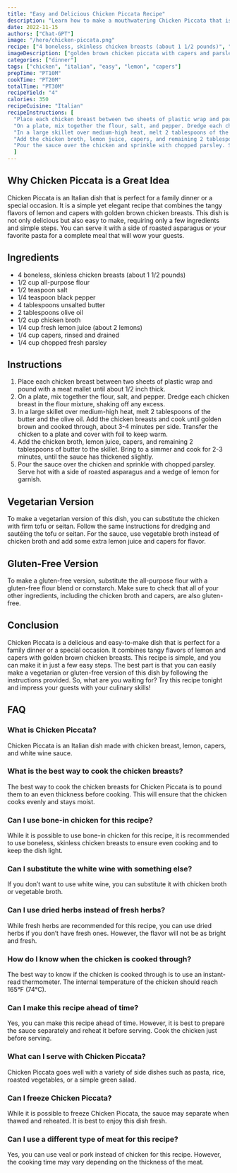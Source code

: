 ```yaml
---
title: "Easy and Delicious Chicken Piccata Recipe"
description: "Learn how to make a mouthwatering Chicken Piccata that is perfect for a family dinner or a special occasion in just a few easy steps!"
date: 2022-11-15
authors: ["Chat-GPT"]
image: "/hero/chicken-piccata.png"
recipe: ["4 boneless, skinless chicken breasts (about 1 1/2 pounds)", "1/2 cup all-purpose flour", "1/2 teaspoon salt", "1/4 teaspoon black pepper", "4 tablespoons unsalted butter", "2 tablespoons olive oil", "1/2 cup chicken broth", "1/4 cup fresh lemon juice (about 2 lemons)", "1/4 cup capers, rinsed and drained", "1/4 cup chopped fresh parsley"]
imageDescription: ["golden brown chicken piccata with capers and parsley on top", "served with a side of roasted asparagus", "a lemon wedge on the side", "on a white plate"]
categories: ["dinner"]
tags: ["chicken", "italian", "easy", "lemon", "capers"]
prepTime: "PT10M"
cookTime: "PT20M"
totalTime: "PT30M"
recipeYield: "4"
calories: 350
recipeCuisine: "Italian"
recipeInstructions: [
  "Place each chicken breast between two sheets of plastic wrap and pound with a meat mallet until about 1/2 inch thick.",
  "On a plate, mix together the flour, salt, and pepper. Dredge each chicken breast in the flour mixture, shaking off any excess.",
  "In a large skillet over medium-high heat, melt 2 tablespoons of the butter and the olive oil. Add the chicken breasts and cook until golden brown and cooked through, about 3-4 minutes per side. Transfer the chicken to a plate and cover with foil to keep warm.",
  "Add the chicken broth, lemon juice, capers, and remaining 2 tablespoons of butter to the skillet. Bring to a simmer and cook for 2-3 minutes, until the sauce has thickened slightly.",
  "Pour the sauce over the chicken and sprinkle with chopped parsley. Serve hot with a side of roasted asparagus and a wedge of lemon for garnish."
  ]
---
```


## Why Chicken Piccata is a Great Idea

Chicken Piccata is an Italian dish that is perfect for a family dinner or a special occasion. It is a simple yet elegant recipe that combines the tangy flavors of lemon and capers with golden brown chicken breasts. This dish is not only delicious but also easy to make, requiring only a few ingredients and simple steps. You can serve it with a side of roasted asparagus or your favorite pasta for a complete meal that will wow your guests.

## Ingredients

- 4 boneless, skinless chicken breasts (about 1 1/2 pounds)
- 1/2 cup all-purpose flour
- 1/2 teaspoon salt
- 1/4 teaspoon black pepper
- 4 tablespoons unsalted butter
- 2 tablespoons olive oil
- 1/2 cup chicken broth
- 1/4 cup fresh lemon juice (about 2 lemons)
- 1/4 cup capers, rinsed and drained
- 1/4 cup chopped fresh parsley

## Instructions

1. Place each chicken breast between two sheets of plastic wrap and pound with a meat mallet until about 1/2 inch thick.
2. On a plate, mix together the flour, salt, and pepper. Dredge each chicken breast in the flour mixture, shaking off any excess.
3. In a large skillet over medium-high heat, melt 2 tablespoons of the butter and the olive oil. Add the chicken breasts and cook until golden brown and cooked through, about 3-4 minutes per side. Transfer the chicken to a plate and cover with foil to keep warm.
4. Add the chicken broth, lemon juice, capers, and remaining 2 tablespoons of butter to the skillet. Bring to a simmer and cook for 2-3 minutes, until the sauce has thickened slightly.
5. Pour the sauce over the chicken and sprinkle with chopped parsley. Serve hot with a side of roasted asparagus and a wedge of lemon for garnish.

## Vegetarian Version

To make a vegetarian version of this dish, you can substitute the chicken with firm tofu or seitan. Follow the same instructions for dredging and sautéing the tofu or seitan. For the sauce, use vegetable broth instead of chicken broth and add some extra lemon juice and capers for flavor.

## Gluten-Free Version

To make a gluten-free version, substitute the all-purpose flour with a gluten-free flour blend or cornstarch. Make sure to check that all of your other ingredients, including the chicken broth and capers, are also gluten-free.

## Conclusion

Chicken Piccata is a delicious and easy-to-make dish that is perfect for a family dinner or a special occasion. It combines tangy flavors of lemon and capers with golden brown chicken breasts. This recipe is simple, and you can make it in just a few easy steps. The best part is that you can easily make a vegetarian or gluten-free version of this dish by following the instructions provided. So, what are you waiting for? Try this recipe tonight and impress your guests with your culinary skills!

## FAQ

### What is Chicken Piccata?

Chicken Piccata is an Italian dish made with chicken breast, lemon, capers, and white wine sauce.

### What is the best way to cook the chicken breasts?

The best way to cook the chicken breasts for Chicken Piccata is to pound them to an even thickness before cooking. This will ensure that the chicken cooks evenly and stays moist.

### Can I use bone-in chicken for this recipe?

While it is possible to use bone-in chicken for this recipe, it is recommended to use boneless, skinless chicken breasts to ensure even cooking and to keep the dish light.

### Can I substitute the white wine with something else?

If you don’t want to use white wine, you can substitute it with chicken broth or vegetable broth.

### Can I use dried herbs instead of fresh herbs?

While fresh herbs are recommended for this recipe, you can use dried herbs if you don’t have fresh ones. However, the flavor will not be as bright and fresh.

### How do I know when the chicken is cooked through?

The best way to know if the chicken is cooked through is to use an instant-read thermometer. The internal temperature of the chicken should reach 165°F (74°C).

### Can I make this recipe ahead of time?

Yes, you can make this recipe ahead of time. However, it is best to prepare the sauce separately and reheat it before serving. Cook the chicken just before serving.

### What can I serve with Chicken Piccata?

Chicken Piccata goes well with a variety of side dishes such as pasta, rice, roasted vegetables, or a simple green salad.

### Can I freeze Chicken Piccata?

While it is possible to freeze Chicken Piccata, the sauce may separate when thawed and reheated. It is best to enjoy this dish fresh.

### Can I use a different type of meat for this recipe?

Yes, you can use veal or pork instead of chicken for this recipe. However, the cooking time may vary depending on the thickness of the meat.